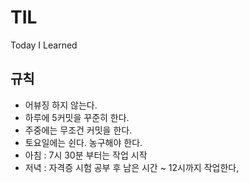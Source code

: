 # TIL
Today I Learned

## 규칙
- 어뷰징 하지 않는다.
- 하루에 5커밋을 꾸준히 한다.
- 주중에는 무조건 커밋을 한다.
- 토요일에는 쉰다. 농구해야 한다.
- 아침 : 7시 30분 부터는 작업 시작
- 저녁 : 자격증 시험 공부 후 남은 시간 ~ 12시까지 작업한다, 